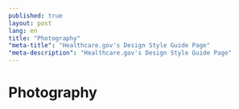 ```yaml
---
published: true
layout: post
lang: en
title: "Photography"
"meta-title": "Healthcare.gov's Design Style Guide Page"
"meta-description": "Healthcare.gov's Design Style Guide Page"
---
```


# Photography

